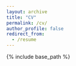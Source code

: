 ```yaml
---
layout: archive
title: "CV"
permalink: /cv/
author_profile: false
redirect_from:
  - /resume
---
```


{% include base_path %}
